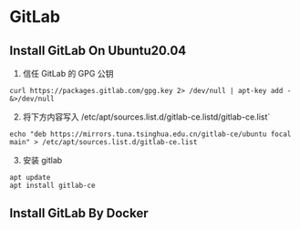 # GitLab

## Install GitLab On Ubuntu20.04

1. 信任 GitLab 的 GPG 公钥
```shell
curl https://packages.gitlab.com/gpg.key 2> /dev/null | apt-key add - &>/dev/null
```
2. 将下方内容写入 /etc/apt/sources.list.d/gitlab-ce.listd/gitlab-ce.list`
```shell
echo "deb https://mirrors.tuna.tsinghua.edu.cn/gitlab-ce/ubuntu focal main" > /etc/apt/sources.list.d/gitlab-ce.list
```

3. 安装 gitlab
```shell
apt update
apt install gitlab-ce 
```



## Install GitLab By Docker

